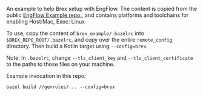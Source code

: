 An example to help Brex setup with EngFlow.
The content is copied from the public [EngFlow Example repo.](https://github.com/EngFlow/example/),
and contains platforms and toolchains for enabling Host:Mac, Exec: Linux

To use, copy the content of `brex_example/.bazelrc` into `$BREX_REPO_ROOT/.bazelrc`, and copy over the entire `remote_config` directory. Then build a Kotlin target using `--config=brex`.

Note: In `.bazelrc`, change `--tls_client_key` and `--tls_client_certificate` to the paths to those files on your machine.

Example invocation in this repo:
```
bazel build //genrules/... --config=brex
```

